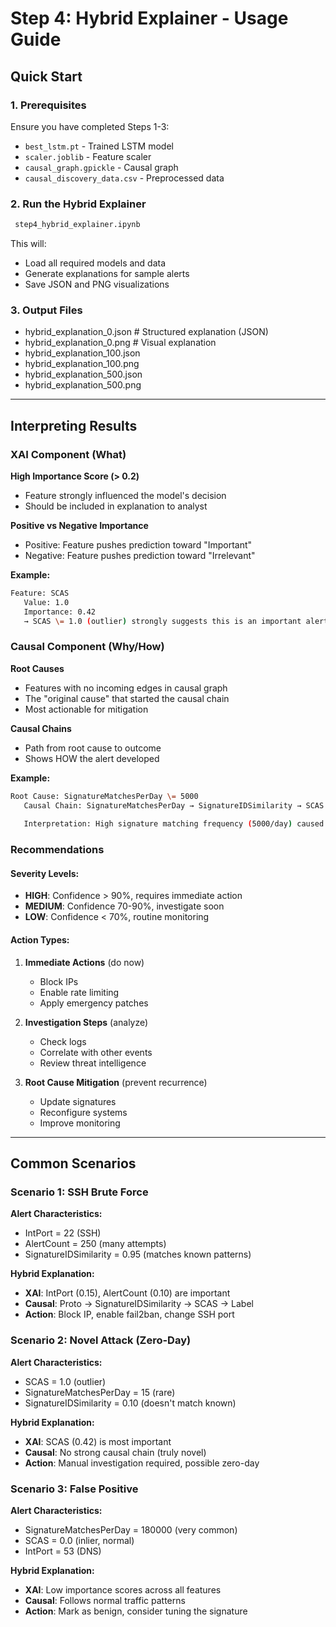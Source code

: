 # **Step 4: Hybrid Explainer \- Usage Guide**

## **Quick Start**

### **1\. Prerequisites**

Ensure you have completed Steps 1-3:

* `best_lstm.pt` \- Trained LSTM model  
* `scaler.joblib` \- Feature scaler  
* `causal_graph.gpickle` \- Causal graph  
* `causal_discovery_data.csv` \- Preprocessed data

### **2\. Run the Hybrid Explainer**

```bash
 step4_hybrid_explainer.ipynb
```
This will:

* Load all required models and data  
* Generate explanations for sample alerts  
* Save JSON and PNG visualizations

### **3\. Output Files**

* hybrid\_explanation\_0.json       \# Structured explanation (JSON)  
* hybrid\_explanation\_0.png        \# Visual explanation  
* hybrid\_explanation\_100.json  
* hybrid\_explanation\_100.png  
* hybrid\_explanation\_500.json  
* hybrid\_explanation\_500.png

---

## **Interpreting Results**

### **XAI Component (What)**

**High Importance Score (\> 0.2)**

* Feature strongly influenced the model's decision  
* Should be included in explanation to analyst

**Positive vs Negative Importance**

* Positive: Feature pushes prediction toward "Important"  
* Negative: Feature pushes prediction toward "Irrelevant"

**Example:**
```bash
Feature: SCAS  
   Value: 1.0  
   Importance: 0.42     
   → SCAS \= 1.0 (outlier) strongly suggests this is an important alert  
```   

### **Causal Component (Why/How)**

**Root Causes**

* Features with no incoming edges in causal graph  
* The "original cause" that started the causal chain  
* Most actionable for mitigation

**Causal Chains**

* Path from root cause to outcome  
* Shows HOW the alert developed

**Example:**
```bash
Root Cause: SignatureMatchesPerDay \= 5000  
   Causal Chain: SignatureMatchesPerDay → SignatureIDSimilarity → SCAS → Label  
     
   Interpretation: High signature matching frequency (5000/day) caused increased similarity to known patterns (0.92), which triggered outlier detection (SCAS=1), leading to alert classification as Important.  
```   

### **Recommendations**

#### **Severity Levels:**
* **HIGH**: Confidence \> 90%, requires immediate action  
* **MEDIUM**: Confidence 70-90%, investigate soon  
* **LOW**: Confidence \< 70%, routine monitoring

#### **Action Types:**
1. **Immediate Actions** (do now)

   * Block IPs  
   * Enable rate limiting  
   * Apply emergency patches  
2. **Investigation Steps** (analyze)

   * Check logs  
   * Correlate with other events  
   * Review threat intelligence  
3. **Root Cause Mitigation** (prevent recurrence)

   * Update signatures  
   * Reconfigure systems  
   * Improve monitoring 


---

## **Common Scenarios**

### **Scenario 1: SSH Brute Force**

**Alert Characteristics:**

* IntPort \= 22 (SSH)  
* AlertCount \= 250 (many attempts)  
* SignatureIDSimilarity \= 0.95 (matches known patterns)

**Hybrid Explanation:**

* **XAI**: IntPort (0.15), AlertCount (0.10) are important  
* **Causal**: Proto → SignatureIDSimilarity → SCAS → Label  
* **Action**: Block IP, enable fail2ban, change SSH port

### **Scenario 2: Novel Attack (Zero-Day)**

**Alert Characteristics:**

* SCAS \= 1.0 (outlier)  
* SignatureMatchesPerDay \= 15 (rare)  
* SignatureIDSimilarity \= 0.10 (doesn't match known)

**Hybrid Explanation:**

* **XAI**: SCAS (0.42) is most important  
* **Causal**: No strong causal chain (truly novel)  
* **Action**: Manual investigation required, possible zero-day

### **Scenario 3: False Positive**

**Alert Characteristics:**
* SignatureMatchesPerDay \= 180000 (very common)  
* SCAS \= 0.0 (inlier, normal)  
* IntPort \= 53 (DNS)

**Hybrid Explanation:**
* **XAI**: Low importance scores across all features  
* **Causal**: Follows normal traffic patterns  
* **Action**: Mark as benign, consider tuning the signature


